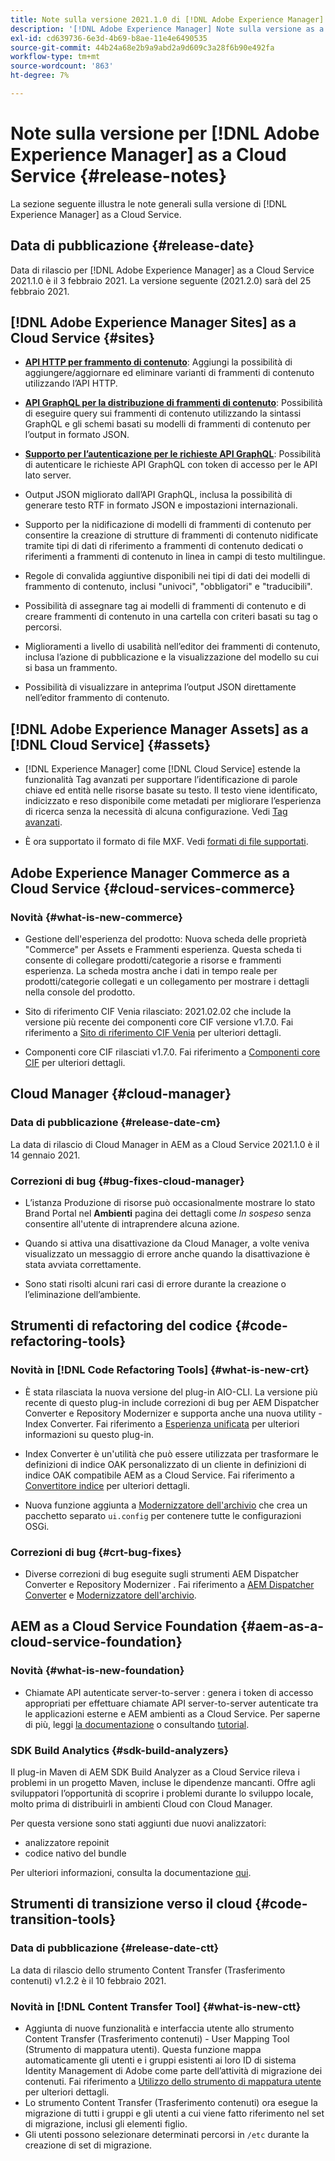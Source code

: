 ```yaml
---
title: Note sulla versione 2021.1.0 di [!DNL Adobe Experience Manager] as a Cloud Service.
description: '[!DNL Adobe Experience Manager] Note sulla versione as a Cloud Service per 2021.1.0.'
exl-id: cd639736-6e3d-4b69-b8ae-11e4e6490535
source-git-commit: 44b24a68e2b9a9abd2a9d609c3a28f6b90e492fa
workflow-type: tm+mt
source-wordcount: '863'
ht-degree: 7%

---
```



# Note sulla versione per [!DNL Adobe Experience Manager] as a Cloud Service {#release-notes}

La sezione seguente illustra le note generali sulla versione di [!DNL Experience Manager] as a Cloud Service.

## Data di pubblicazione {#release-date}

Data di rilascio per [!DNL Adobe Experience Manager] as a Cloud Service 2021.1.0 è il 3 febbraio 2021.
La versione seguente (2021.2.0) sarà del 25 febbraio 2021.

## [!DNL Adobe Experience Manager Sites] as a Cloud Service {#sites}

* **[API HTTP per frammento di contenuto](/help/assets/content-fragments/assets-api-content-fragments.md)**: Aggiungi la possibilità di aggiungere/aggiornare ed eliminare varianti di frammenti di contenuto utilizzando l’API HTTP.

* **[API GraphQL per la distribuzione di frammenti di contenuto](/help/headless/graphql-api/content-fragments.md)**: Possibilità di eseguire query sui frammenti di contenuto utilizzando la sintassi GraphQL e gli schemi basati su modelli di frammenti di contenuto per l’output in formato JSON.

* **[Supporto per l’autenticazione per le richieste API GraphQL](/help/headless/security/authentication.md)**: Possibilità di autenticare le richieste API GraphQL con token di accesso per le API lato server.

* Output JSON migliorato dall’API GraphQL, inclusa la possibilità di generare testo RTF in formato JSON e impostazioni internazionali.

* Supporto per la nidificazione di modelli di frammenti di contenuto per consentire la creazione di strutture di frammenti di contenuto nidificate tramite tipi di dati di riferimento a frammenti di contenuto dedicati o riferimenti a frammenti di contenuto in linea in campi di testo multilingue.

* Regole di convalida aggiuntive disponibili nei tipi di dati dei modelli di frammento di contenuto, inclusi &quot;univoci&quot;, &quot;obbligatori&quot; e &quot;traducibili&quot;.

* Possibilità di assegnare tag ai modelli di frammenti di contenuto e di creare frammenti di contenuto in una cartella con criteri basati su tag o percorsi.

* Miglioramenti a livello di usabilità nell’editor dei frammenti di contenuto, inclusa l’azione di pubblicazione e la visualizzazione del modello su cui si basa un frammento.

* Possibilità di visualizzare in anteprima l’output JSON direttamente nell’editor frammento di contenuto.


## [!DNL Adobe Experience Manager Assets] as a [!DNL Cloud Service] {#assets}

* [!DNL Experience Manager] come [!DNL Cloud Service] estende la funzionalità Tag avanzati per supportare l’identificazione di parole chiave ed entità nelle risorse basate su testo. Il testo viene identificato, indicizzato e reso disponibile come metadati per migliorare l’esperienza di ricerca senza la necessità di alcuna configurazione. Vedi [Tag avanzati](/help/assets/smart-tags.md).

* È ora supportato il formato di file MXF. Vedi [formati di file supportati](/help/assets/file-format-support.md#video-formats).

## Adobe Experience Manager Commerce as a Cloud Service {#cloud-services-commerce}

### Novità {#what-is-new-commerce}

* Gestione dell&#39;esperienza del prodotto: Nuova scheda delle proprietà &quot;Commerce&quot; per Assets e Frammenti esperienza. Questa scheda ti consente di collegare prodotti/categorie a risorse e frammenti esperienza. La scheda mostra anche i dati in tempo reale per prodotti/categorie collegati e un collegamento per mostrare i dettagli nella console del prodotto.

* Sito di riferimento CIF Venia rilasciato: 2021.02.02 che include la versione più recente dei componenti core CIF versione v1.7.0. Fai riferimento a [Sito di riferimento CIF Venia](https://github.com/adobe/aem-cif-guides-venia/releases/tag/venia-2021.02.02) per ulteriori dettagli.

* Componenti core CIF rilasciati v1.7.0. Fai riferimento a [Componenti core CIF](https://github.com/adobe/aem-core-cif-components/releases/tag/core-cif-components-reactor-1.7.0) per ulteriori dettagli.

## Cloud Manager {#cloud-manager}

### Data di pubblicazione {#release-date-cm}

La data di rilascio di Cloud Manager in AEM as a Cloud Service 2021.1.0 è il 14 gennaio 2021.

### Correzioni di bug {#bug-fixes-cloud-manager}

* L’istanza Produzione di risorse può occasionalmente mostrare lo stato Brand Portal nel **Ambienti** pagina dei dettagli come *In sospeso* senza consentire all&#39;utente di intraprendere alcuna azione.

* Quando si attiva una disattivazione da Cloud Manager, a volte veniva visualizzato un messaggio di errore anche quando la disattivazione è stata avviata correttamente.

* Sono stati risolti alcuni rari casi di errore durante la creazione o l’eliminazione dell’ambiente.

## Strumenti di refactoring del codice {#code-refactoring-tools}

### Novità in [!DNL Code Refactoring Tools] {#what-is-new-crt}

* È stata rilasciata la nuova versione del plug-in AIO-CLI. La versione più recente di questo plug-in include correzioni di bug per AEM Dispatcher Converter e Repository Modernizer e supporta anche una nuova utility - Index Converter. Fai riferimento a [Esperienza unificata](https://experienceleague.adobe.com/docs/experience-manager-cloud-service/moving/refactoring-tools/unified-experience.html?lang=en#benefits) per ulteriori informazioni su questo plug-in.

* Index Converter è un&#39;utilità che può essere utilizzata per trasformare le definizioni di indice OAK personalizzato di un cliente in definizioni di indice OAK compatibile AEM as a Cloud Service. Fai riferimento a [Convertitore indice](https://github.com/adobe/aem-cloud-service-source-migration/tree/master/packages/index-converter) per ulteriori dettagli.

* Nuova funzione aggiunta a [Modernizzatore dell&#39;archivio](https://github.com/adobe/aem-cloud-service-source-migration/tree/master/packages/repository-modernizer) che crea un pacchetto separato `ui.config` per contenere tutte le configurazioni OSGi.

### Correzioni di bug {#crt-bug-fixes}

* Diverse correzioni di bug eseguite sugli strumenti AEM Dispatcher Converter e Repository Modernizer . Fai riferimento a [AEM Dispatcher Converter](https://github.com/adobe/aem-cloud-service-source-migration/tree/master/packages/dispatcher-converter) e [Modernizzatore dell&#39;archivio](https://github.com/adobe/aem-cloud-service-source-migration/tree/master/packages/repository-modernizer).

## AEM as a Cloud Service Foundation {#aem-as-a-cloud-service-foundation}

### Novità {#what-is-new-foundation}

* Chiamate API autenticate server-to-server : genera i token di accesso appropriati per effettuare chiamate API server-to-server autenticate tra le applicazioni esterne e AEM ambienti as a Cloud Service. Per saperne di più, leggi [la documentazione](/help/implementing/developing/introduction/generating-access-tokens-for-server-side-apis.md) o consultando [tutorial](https://experienceleague.adobe.com/docs/experience-manager-learn/getting-started-with-aem-headless/authentication/overview.html?lang=en#authentication).

### SDK Build Analytics {#sdk-build-analyzers}

Il plug-in Maven di AEM SDK Build Analyzer as a Cloud Service rileva i problemi in un progetto Maven, incluse le dipendenze mancanti. Offre agli sviluppatori l’opportunità di scoprire i problemi durante lo sviluppo locale, molto prima di distribuirli in ambienti Cloud con Cloud Manager.

Per questa versione sono stati aggiunti due nuovi analizzatori:

* analizzatore repoinit
* codice nativo del bundle

Per ulteriori informazioni, consulta la documentazione [qui](https://experienceleague.adobe.com/docs/experience-manager-core-components/using/developing/archetype/build-analyzer-maven-plugin.html?lang=it#developing).

## Strumenti di transizione verso il cloud {#code-transition-tools}

### Data di pubblicazione {#release-date-ctt}

La data di rilascio dello strumento Content Transfer (Trasferimento contenuti) v1.2.2 è il 10 febbraio 2021.

### Novità in [!DNL Content Transfer Tool] {#what-is-new-ctt}

* Aggiunta di nuove funzionalità e interfaccia utente allo strumento Content Transfer (Trasferimento contenuti) - User Mapping Tool (Strumento di mappatura utenti). Questa funzione mappa automaticamente gli utenti e i gruppi esistenti ai loro ID di sistema Identity Management di Adobe come parte dell’attività di migrazione dei contenuti. Fai riferimento a [Utilizzo dello strumento di mappatura utente](https://experienceleague.adobe.com/docs/experience-manager-cloud-service/moving/cloud-migration/content-transfer-tool/using-user-mapping-tool.html) per ulteriori dettagli.
* Lo strumento Content Transfer (Trasferimento contenuti) ora esegue la migrazione di tutti i gruppi e gli utenti a cui viene fatto riferimento nel set di migrazione, inclusi gli elementi figlio.
* Gli utenti possono selezionare determinati percorsi in `/etc` durante la creazione di set di migrazione.
